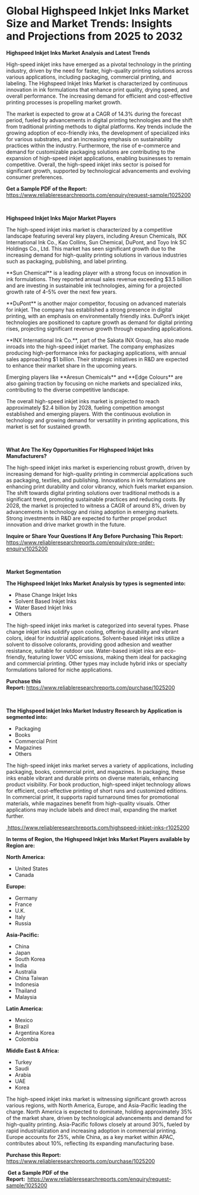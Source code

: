 <p><h1>Global Highspeed Inkjet Inks Market Size and Market Trends: Insights and Projections from 2025 to 2032</h1></p><p><strong>Highspeed Inkjet Inks Market Analysis and Latest Trends</strong></p>
<p><p>High-speed inkjet inks have emerged as a pivotal technology in the printing industry, driven by the need for faster, high-quality printing solutions across various applications, including packaging, commercial printing, and labeling. The Highspeed Inkjet Inks Market is characterized by continuous innovation in ink formulations that enhance print quality, drying speed, and overall performance. The increasing demand for efficient and cost-effective printing processes is propelling market growth.</p><p>The market is expected to grow at a CAGR of 14.3% during the forecast period, fueled by advancements in digital printing technologies and the shift from traditional printing methods to digital platforms. Key trends include the growing adoption of eco-friendly inks, the development of specialized inks for various substrates, and an increasing emphasis on sustainability practices within the industry. Furthermore, the rise of e-commerce and demand for customizable packaging solutions are contributing to the expansion of high-speed inkjet applications, enabling businesses to remain competitive. Overall, the high-speed inkjet inks sector is poised for significant growth, supported by technological advancements and evolving consumer preferences.</p></p>
<p><strong>Get a Sample PDF of the Report:&nbsp;</strong> <a href="https://www.reliableresearchreports.com/enquiry/request-sample/1025200?utm_campaign=3129&utm_medium=2&utm_source=Github&utm_content=ia&utm_term=19042025&utm_id=highspeed-inkjet-inks">https://www.reliableresearchreports.com/enquiry/request-sample/1025200</a></p>
<p>&nbsp;</p>
<p><strong>Highspeed Inkjet Inks Major Market Players</strong></p>
<p><p>The high-speed inkjet inks market is characterized by a competitive landscape featuring several key players, including Aresun Chemicals, INX International Ink Co., Kao Collins, Sun Chemical, DuPont, and Toyo Ink SC Holdings Co., Ltd. This market has seen significant growth due to the increasing demand for high-quality printing solutions in various industries such as packaging, publishing, and label printing.</p><p>**Sun Chemical** is a leading player with a strong focus on innovation in ink formulations. They reported annual sales revenue exceeding $3.5 billion and are investing in sustainable ink technologies, aiming for a projected growth rate of 4-5% over the next few years.</p><p>**DuPont** is another major competitor, focusing on advanced materials for inkjet. The company has established a strong presence in digital printing, with an emphasis on environmentally friendly inks. DuPont’s inkjet technologies are positioned to capture growth as demand for digital printing rises, projecting significant revenue growth through expanding applications.</p><p>**INX International Ink Co.**, part of the Sakata INX Group, has also made inroads into the high-speed inkjet market. The company emphasizes producing high-performance inks for packaging applications, with annual sales approaching $1 billion. Their strategic initiatives in R&D are expected to enhance their market share in the upcoming years.</p><p>Emerging players like **Aresun Chemicals** and **Edge Colours** are also gaining traction by focusing on niche markets and specialized inks, contributing to the diverse competitive landscape.</p><p>The overall high-speed inkjet inks market is projected to reach approximately $2.4 billion by 2028, fueling competition amongst established and emerging players. With the continuous evolution in technology and growing demand for versatility in printing applications, this market is set for sustained growth.</p></p>
<p>&nbsp;</p>
<p><strong>What Are The Key Opportunities For Highspeed Inkjet Inks Manufacturers?</strong></p>
<p><p>The high-speed inkjet inks market is experiencing robust growth, driven by increasing demand for high-quality printing in commercial applications such as packaging, textiles, and publishing. Innovations in ink formulations are enhancing print durability and color vibrancy, which fuels market expansion. The shift towards digital printing solutions over traditional methods is a significant trend, promoting sustainable practices and reducing costs. By 2028, the market is projected to witness a CAGR of around 8%, driven by advancements in technology and rising adoption in emerging markets. Strong investments in R&D are expected to further propel product innovation and drive market growth in the future.</p></p>
<p><strong>Inquire or Share Your Questions If Any Before Purchasing This Report:</strong> <a href="https://www.reliableresearchreports.com/enquiry/pre-order-enquiry/1025200?utm_campaign=3129&utm_medium=2&utm_source=Github&utm_content=ia&utm_term=19042025&utm_id=highspeed-inkjet-inks">https://www.reliableresearchreports.com/enquiry/pre-order-enquiry/1025200</a></p>
<p>&nbsp;</p>
<p><strong>Market Segmentation</strong></p>
<p><strong>The Highspeed Inkjet Inks Market Analysis by types is segmented into:</strong></p>
<p><ul><li>Phase Change Inkjet Inks</li><li>Solvent Based Inkjet Inks</li><li>Water Based Inkjet Inks</li><li>Others</li></ul></p>
<p><p>The high-speed inkjet inks market is categorized into several types. Phase change inkjet inks solidify upon cooling, offering durability and vibrant colors, ideal for industrial applications. Solvent-based inkjet inks utilize a solvent to dissolve colorants, providing good adhesion and weather resistance, suitable for outdoor use. Water-based inkjet inks are eco-friendly, featuring lower VOC emissions, making them ideal for packaging and commercial printing. Other types may include hybrid inks or specialty formulations tailored for niche applications.</p></p>
<p><strong>Purchase this Report:&nbsp;</strong><a href="https://www.reliableresearchreports.com/purchase/1025200?utm_campaign=3129&utm_medium=2&utm_source=Github&utm_content=ia&utm_term=19042025&utm_id=highspeed-inkjet-inks">https://www.reliableresearchreports.com/purchase/1025200</a></p>
<p>&nbsp;</p>
<p><strong>The Highspeed Inkjet Inks Market Industry Research by Application is segmented into:</strong></p>
<p><ul><li>Packaging</li><li>Books</li><li>Commercial Print</li><li>Magazines</li><li>Others</li></ul></p>
<p><p>The high-speed inkjet inks market serves a variety of applications, including packaging, books, commercial print, and magazines. In packaging, these inks enable vibrant and durable prints on diverse materials, enhancing product visibility. For book production, high-speed inkjet technology allows for efficient, cost-effective printing of short runs and customized editions. In commercial print, it supports rapid turnaround times for promotional materials, while magazines benefit from high-quality visuals. Other applications may include labels and direct mail, expanding the market further.</p></p>
<p><a href="https://www.reliableresearchreports.com/highspeed-inkjet-inks-r1025200?utm_campaign=3129&utm_medium=2&utm_source=Github&utm_content=ia&utm_term=19042025&utm_id=highspeed-inkjet-inks">&nbsp;https://www.reliableresearchreports.com/highspeed-inkjet-inks-r1025200</a></p>
<p><strong>In terms of Region, the Highspeed Inkjet Inks Market Players available by Region are:</strong></p>
<p>
    <p> <strong> North America: </strong>
        <ul>
            <li>United States</li>
            <li>Canada</li>
        </ul>
        </p> 
    <p> <strong> Europe: </strong>
        <ul>
            <li>Germany</li>
            <li>France</li>
            <li>U.K.</li>
            <li>Italy</li>
            <li>Russia</li>
        </ul>
        </p> 
    <p> <strong> Asia-Pacific: </strong>
        <ul>
            <li>China</li>
            <li>Japan</li>
            <li>South Korea</li>
            <li>India</li>
            <li>Australia</li>
            <li>China Taiwan</li>
            <li>Indonesia</li>
            <li>Thailand</li>
            <li>Malaysia</li>
        </ul>
        </p> 
    <p> <strong> Latin America: </strong>
        <ul>
            <li>Mexico</li>
            <li>Brazil</li>
            <li>Argentina Korea</li>
            <li>Colombia</li>
        </ul>
        </p> 
    <p> <strong> Middle East & Africa: </strong>
        <ul>
            <li>Turkey</li>
            <li>Saudi</li>
            <li>Arabia</li>
            <li>UAE</li>
            <li>Korea</li>
        </ul>
    </p>
    </p>
<p><p>The high-speed inkjet inks market is witnessing significant growth across various regions, with North America, Europe, and Asia-Pacific leading the charge. North America is expected to dominate, holding approximately 35% of the market share, driven by technological advancements and demand for high-quality printing. Asia-Pacific follows closely at around 30%, fueled by rapid industrialization and increasing adoption in commercial printing. Europe accounts for 25%, while China, as a key market within APAC, contributes about 10%, reflecting its expanding manufacturing base.</p></p>
<p><strong>Purchase this Report: </strong><a href="https://www.reliableresearchreports.com/purchase/1025200?utm_campaign=3129&utm_medium=2&utm_source=Github&utm_content=ia&utm_term=19042025&utm_id=highspeed-inkjet-inks">https://www.reliableresearchreports.com/purchase/1025200</a></p>
<p>&nbsp;<strong>Get a Sample PDF of the Report:&nbsp;&nbsp;</strong><a href="https://www.reliableresearchreports.com/enquiry/request-sample/1025200?utm_campaign=3129&utm_medium=2&utm_source=Github&utm_content=ia&utm_term=19042025&utm_id=highspeed-inkjet-inks">https://www.reliableresearchreports.com/enquiry/request-sample/1025200</a></p>
<p><strong></strong></p>
<p><p></p><p></p><p></p></p>